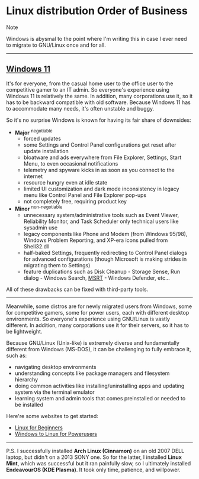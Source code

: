 # Linux distribution Order of Business
> [!NOTE]
> Windows is abysmal to the point where I'm writing this in case I ever need to migrate to GNU/Linux once and for all.

---
## [Windows 11](https://github.com/nhantrichuyenanh/win-11-ofb "nhantrichuyenanh")
It's for everyone, from the casual home user to the office user to the competitive gamer to an IT admin. So everyone's experience using Windows 11 is relatively the same. In addition, many corporations use it, so it has to be backward compatible with old software. Because Windows 11 has to accommodate many needs, it's often unstable and buggy.

So it's no surprise Windows is known for having its fair share of downsides:
- **Major** <sup>negotiable</sup>
  - forced updates
  - some Settings and Control Panel configurations get reset after update installation  
  - bloatware and ads everywhere from File Explorer, Settings, Start Menu, to even occasional notifications  
  - telemetry and spyware kicks in as soon as you connect to the internet  
  - resource hungry even at idle state  
  - limited UI customization and dark mode inconsistency in legacy menu like Control Panel and File Explorer pop-ups  
  - not completely free, requiring product key  
- **Minor** <sup>non-negotiable</sup>
  - unnecessary system/administrative tools such as Event Viewer, Reliability Monitor, and Task Scheduler only technical users like sysadmin use  
  - legacy components like Phone and Modem (from Windows 95/98), Windows Problem Reporting, and XP-era icons pulled from Shell32.dll  
  - half-baked Settings, frequently redirecting to Control Panel dialogs for advanced configurations (though Microsoft is making strides in migrating them to Settings)  
  - feature duplications such as Disk Cleanup - Storage Sense, Run dialog - Windows Search, [MSRT](https://wikipedia.org/wiki/Malicious_Software_Removal_Tool) - Windows Defender, etc...  

All of these drawbacks can be fixed with third-party tools.

---

Meanwhile, some distros are for newly migrated users from Windows, some for competitive gamers, some for power users, each with different desktop environments. So everyone's experience using GNU/Linux is vastly different. In addition, many corporations use it for their servers, so it has to be lightweight.

Because GNU/Linux (Unix-like) is extremely diverse and fundamentally different from Windows (MS-DOS), it can be challenging to fully embrace it, such as:
- navigating desktop environments
- understanding concepts like package managers and filesystem hierarchy
- doing common activities like installing/uninstalling apps and updating system via the terminal emulator
- learning system and admin tools that comes preinstalled or needed to be installed

Here're some websites to get started:
- [Linux for Beginners](https://christitus.com/linux-for-beginners "Chris Titus Tech")
- [Windows to Linux for Powerusers](https://christitus.com/windows-to-linux "Chris Titus Tech")

---

P.S. I successfully installed **Arch Linux (Cinnamon)** on an old 2007 DELL laptop, but didn't on a 2013 SONY one. So for the latter, I installed **Linux Mint**, which was successful but it ran painfully slow, so I ultimately installed **EndeavourOS (KDE Plasma)**. It took only time, patience, and willpower.

